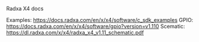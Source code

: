 Radxa X4 docs

Examples: https://docs.radxa.com/en/x/x4/software/c_sdk_examples
GPIO: https://docs.radxa.com/en/x/x4/software/gpio?version=v1.110
Scematic: https://dl.radxa.com/x/x4/radxa_x4_v1.11_schematic.pdf